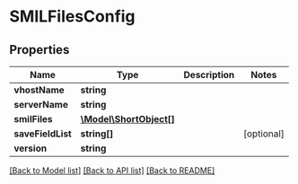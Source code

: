 # SMILFilesConfig

## Properties
Name | Type | Description | Notes
------------ | ------------- | ------------- | -------------
**vhostName** | **string** |  | 
**serverName** | **string** |  | 
**smilFiles** | [**\Model\ShortObject[]**](ShortObject.md) |  | 
**saveFieldList** | **string[]** |  | [optional] 
**version** | **string** |  | 

[[Back to Model list]](../README.md#documentation-for-models) [[Back to API list]](../README.md#documentation-for-api-endpoints) [[Back to README]](../README.md)



